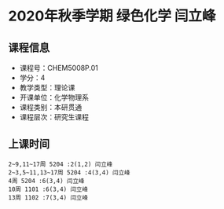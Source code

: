 # 2020年秋季学期 绿色化学 闫立峰






## 课程信息

- 课程号：CHEM5008P.01
- 学分：4
- 教学类型：理论课
- 开课单位：化学物理系
- 课程类别：本研贯通
- 课程层次：研究生课程

## 上课时间

```
2~9,11~17周 5204 :2(1,2) 闫立峰
2~3,5~11,13~17周 5204 :4(3,4) 闫立峰
4周 5204 :6(3,4) 闫立峰
10周 1101 :6(3,4) 闫立峰
13周 1102 :7(3,4) 闫立峰
```

